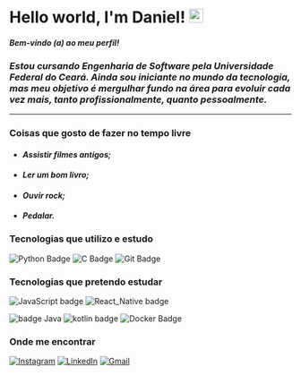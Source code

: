 # Hello world, I'm Daniel!   <img src="https://i.imgur.com/u8HivgI.gif" width="25px">

#### *Bem-vindo (a) ao meu perfil!* 
### *Estou cursando Engenharia de Software pela Universidade Federal do Ceará. Ainda sou iniciante no mundo da tecnologia, mas meu objetivo é mergulhar fundo na área para evoluir cada vez mais, tanto profissionalmente, quanto pessoalmente.*
---
### Coisas que gosto de fazer no tempo livre
   * #### *Assistir filmes antigos;*
   * #### *Ler um bom livro;*
   * #### *Ouvir rock;*
   * #### *Pedalar.*
   
### Tecnologias que utilizo e estudo

 ![Python Badge](https://img.shields.io/badge/Python-14354C?style=for-the-badge&logo=python&logoColor=white) 
 ![C Badge](https://img.shields.io/badge/C-00599C?style=for-the-badge&logo=c&logoColor=white) 
 ![Git Badge](https://img.shields.io/badge/Git-F05032?style=for-the-badge&logo=git&logoColor=white)
 
 ### Tecnologias que pretendo estudar
 
 ![JavaScript badge](https://img.shields.io/badge/JavaScript-F7DF1E?style=for-the-badge&logo=javascript&logoColor=black)  ![React_Native badge](https://img.shields.io/badge/React_Native-20232A?style=for-the-badge&logo=react&logoColor=61DAFB)
 
 ![badge Java](https://img.shields.io/badge/Java-ED8B00?style=for-the-badge&logo=java&logoColor=white)    ![kotlin badge](https://img.shields.io/badge/Kotlin-0095D5?&style=for-the-badge&logo=kotlin&logoColor=white)    ![Docker Badge](https://img.shields.io/badge/Docker-2CA5E0?style=for-the-badge&logo=docker&logoColor=white)
 
  ### Onde me encontrar
  
[![Instagram](https://img.shields.io/badge/Instagram-E4405F?style=for-the-badge&logo=instagram&logoColor=white)](https://www.instagram.com/dan.dfs101)
[![LinkedIn](https://img.shields.io/badge/LinkedIn-0077B5?style=for-the-badge&logo=linkedin&logoColor=whit)](https://www.linkedin.com/in/daniel-fer-dev)
[![Gmail](https://img.shields.io/badge/Gmail-D14836?style=for-the-badge&logo=gmail&logoColor=white)](mailto:daniel.dfs.es@gmail.com)
